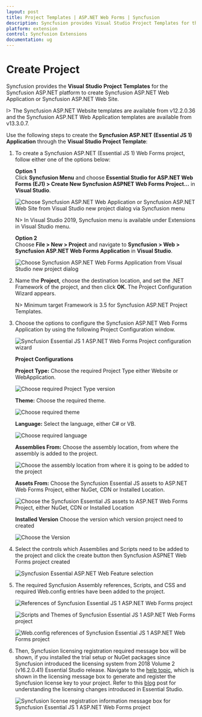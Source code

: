 ```yaml
---
layout: post
title: Project Templates | ASP.NET Web Forms | Syncfusion
description: Syncfusion provides Visual Studio Project Templates for the ASP.NET platform to create Syncfusion ASP.NET Web Application using Essential JS 1 components
platform: extension
control: Syncfusion Extensions
documentation: ug
---
```


# Create Project

Syncfusion provides the **Visual** **Studio** **Project** **Templates** for the Syncfusion ASP.NET platform to create Syncfusion ASP.NET Web Application or Syncfusion ASP.NET Web Site. 

I> The Syncfusion ASP.NET Website templates are available from v12.2.0.36 and the Syncfusion ASP.NET Web Application templates are available from v13.3.0.7. 

Use the following steps to create the **Syncfusion ASP.NET (Essential JS 1) Application** through the **Visual Studio Project Template**:

1. To create a Syncfusion ASP.NET (Essential JS 1) Web Forms project, follow either one of the options below:

   **Option 1**  
   Click **Syncfusion Menu** and choose **Essential Studio for ASP.NET Web Forms (EJ1) > Create New Syncfusion ASPNET Web Forms Project…** in **Visual Studio**.

   ![Choose Syncfusion ASP.NET Web Application or Syncfusion ASP.NET Web Site from Visual Studio new project dialog via Syncfusion menu](Syncfusion-Project-Templates_images/Syncfusion_Menu_ProjectTemplate.png)

   N> In Visual Studio 2019, Syncfusion menu is available under Extensions in Visual Studio menu.

   **Option 2**  
   Choose **File > New > Project** and navigate to **Syncfusion > Web > Syncfusion ASP.NET Web Forms Application** in **Visual Studio**.

   ![Choose Syncfusion ASP.NET Web Forms Application from Visual Studio new project dialog](Syncfusion-Project-Templates_images/Syncfusion-Project-Templates-img1.png)

2. Name the **Project**, choose the destination location, and set the .NET Framework of the project, and then click **OK**. The Project Configuration Wizard appears.  

   N> Minimum target Framework is 3.5 for Syncfusion ASP.NET Project Templates.

3. Choose the options to configure the Syncfusion ASP.NET Web Forms Application by using the following Project Configuration window.

    ![Syncfusion Essential JS 1 ASP.NET Web Forms Project configuration wizard](Syncfusion-Project-Templates_images/Syncfusion-Project-Templates-img2.png)

    **Project Configurations**

    **Project Type:** Choose the required Project Type either Website or WebApplication.

    ![Choose required Project Type version](Syncfusion-Project-Templates_images/Syncfusion-Project-Templates-img3.png)

    **Theme:** Choose the required theme.

   ![Choose required theme](Syncfusion-Project-Templates_images/Syncfusion-Project-Templates-img4.png)

    **Language:** Select the language, either C# or VB.

   ![Choose required language](Syncfusion-Project-Templates_images/Syncfusion-Project-Templates-img5.png)

   **Assemblies From:** Choose the assembly location, from where the assembly is added to the project.

   ![Choose the assembly location from where it is going to be added to the project](Syncfusion-Project-Templates_images/Syncfusion-Project-Templates-img6.png)

   **Assets From:** Choose the Syncfusion Essential JS assets to ASP.NET Web Forms Project, either NuGet, CDN or Installed Location.

   ![Choose the Syncfusion Essential JS assets to ASP.NET Web Forms Project, either NuGet, CDN or Installed Location](Syncfusion-Project-Templates_images/Syncfusion-Project-Templates-img7.png)

   **Installed Version** Choose the version which version project need to created

   ![Choose the Version](Syncfusion-Project-Templates_images/Syncfusion-Project-Templates-img8.png)

4. Select the controls which Assemblies and Scripts need to be added to the project and click the create button then Syncfusion ASPNET Web Forms project created 

    ![Syncfusion Essential ASP.NET Web Feature selection](Syncfusion-Project-Templates_images/Syncfusion-Project-Templates-img9.png)

5. The required Syncfusion Assembly references, Scripts, and CSS and required Web.config entries have been added to the project.

   ![References of Syncfusion Essential JS 1 ASP.NET Web Forms project](Syncfusion-Project-Templates_images/Syncfusion-Project-Templates-img10.png)

   ![Scripts and Themes of Syncfusion Essential JS 1 ASP.NET Web Forms project](Syncfusion-Project-Templates_images/Syncfusion-Project-Templates-img11.png)

   ![Web.config references of Syncfusion Essential JS 1 ASP.NET Web Forms project](Syncfusion-Project-Templates_images/Syncfusion-Project-Templates-img12.png)
   

6. Then, Syncfusion licensing registration required message box will be shown, if you installed the trial setup or NuGet packages since Syncfusion introduced the licensing system from 2018 Volume 2 (v16.2.0.41) Essential Studio release. Navigate to the  [help topic](https://help.syncfusion.com/common/essential-studio/licensing/license-key#how-to-generate-syncfusion-license-key), which is shown in the licensing message box to generate and register the Syncfusion license key to your project. Refer to this [blog](https://blog.syncfusion.com/post/Whats-New-in-2018-Volume-2-Licensing-Changes-in-the-1620x-Version-of-Essential-Studio.aspx) post for understanding the licensing changes introduced in Essential Studio.

   ![Syncfusion license registration information message box for Syncfusion Essential JS 1 ASP.NET Web Forms project](Syncfusion-Project-Templates_images/Syncfusion-Project-Templates-img13.jpeg)



